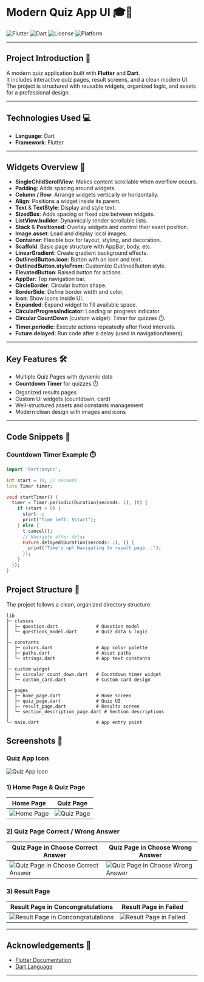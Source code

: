# Modern Quiz App UI 🎓🚀

![Flutter](https://img.shields.io/badge/Flutter-3.24-blue?logo=flutter)
![Dart](https://img.shields.io/badge/Dart-3.5-blue?logo=dart)
![License](https://img.shields.io/badge/License-MIT-green)
![Platform](https://img.shields.io/badge/Platform-Android%20%7C%20iOS-lightgrey)

---

## Project Introduction 🎯
A modern quiz application built with **Flutter** and **Dart**.  
It includes interactive quiz pages, result screens, and a clean modern UI.  
The project is structured with reusable widgets, organized logic, and assets for a professional design.

---

## Technologies Used 💻
- **Language**: Dart  
- **Framework**: Flutter  

---

## Widgets Overview 🔧

- **SingleChildScrollView**: Makes content scrollable when overflow occurs.  
- **Padding**: Adds spacing around widgets.  
- **Column / Row**: Arrange widgets vertically or horizontally.  
- **Align**: Positions a widget inside its parent.  
- **Text** & **TextStyle**: Display and style text.  
- **SizedBox**: Adds spacing or fixed size between widgets.  
- **ListView.builder**: Dynamically render scrollable lists.  
- **Stack** & **Positioned**: Overlay widgets and control their exact position.  
- **Image.asset**: Load and display local images.  
- **Container**: Flexible box for layout, styling, and decoration.  
- **Scaffold**: Basic page structure with AppBar, body, etc.  
- **LinearGradient**: Create gradient background effects.  
- **OutlinedButton.icon**: Button with an icon and text.  
- **OutlinedButton.styleFrom**: Customize OutlinedButton style.  
- **ElevatedButton**: Raised button for actions.  
- **AppBar**: Top navigation bar.  
- **CircleBorder**: Circular button shape.  
- **BorderSide**: Define border width and color.  
- **Icon**: Show icons inside UI.  
- **Expanded**: Expand widget to fill available space.  
- **CircularProgressIndicator**: Loading or progress indicator.  
- **Circular CountDown** (custom widget): Timer for quizzes ⏱️.  
- **Timer.periodic**: Execute actions repeatedly after fixed intervals.  
- **Future.delayed**: Run code after a delay (used in navigation/timers).  
---

## Key Features 🛠️
- Multiple Quiz Pages with dynamic data  
- **Countdown Timer** for quizzes ⏱️  
- Organized results pages  
- Custom UI widgets (countdown, card)  
- Well-structured assets and constants management  
- Modern clean design with images and icons  

---

## Code Snippets 📜

### Countdown Timer Example ⏱️
```dart
import 'dart:async';

int start = 10; // seconds
late Timer timer;

void startTimer() {
  timer = Timer.periodic(Duration(seconds: 1), (t) {
    if (start > 0) {
      start--;
      print("Time left: $start");
    } else {
      t.cancel();
      // Navigate after delay
      Future.delayed(Duration(seconds: 1), () {
        print("Time's up! Navigating to result page...");
      });
    }
  });
}

```

## Project Structure 📂 
The project follows a clean, organized directory structure:

```plaintext
lib
├─ classes
│  ├─ question.dart              # Question model
│  └─ questions_model.dart       # Quiz data & logic
│
├─ constants
│  ├─ colors.dart                # App color palette
│  ├─ paths.dart                 # Asset paths
│  └─ strings.dart               # App text constants
│
├─ custom widget
│  ├─ circular_count_down.dart   # Countdown timer widget
│  └─ custom_card.dart           # Custom card design
│
├─ pages
│  ├─ home_page.dart             # Home screen
│  ├─ quiz_page.dart             # Quiz UI
│  ├─ result_page.dart           # Results screen
│  └─ section_description_page.dart # Section descriptions
│
└─ main.dart                     # App entry point

```

## Screenshots 📸

### Quiz App Icon
![Quiz App Icon](assets/images/appIcon.png)

### 1) Home Page & Quiz Page
| Home Page | Quiz Page |
| --- | --- |
| ![Home Page](assets/images/home_page.png) | ![Quiz Page](assets/images/quiz_page1.png) |

### 2) Quiz Page Correct / Wrong Answer
| Quiz Page in Choose Correct Answer | Quiz Page in Choose Wrong Answer |
| --- | --- |
| ![Quiz Page in Choose Correct Answer](assets/images/quiz_page2.png) | ![Quiz Page in Choose Wrong Answer](assets/images/quiz_page3.png) |

### 3) Result Page
| Result Page in Concongratulations | Result Page in Failed |
| --- | --- |
| ![Result Page in Concongratulations](assets/images/result_page1.png) | ![Result Page in Failed](assets/images/result_page2.png) |

---

## Acknowledgements 🙌
- [Flutter Documentation](https://docs.flutter.dev/)  
- [Dart Language](https://dart.dev/)  

---



